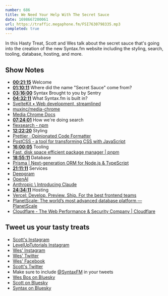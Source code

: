 ```yaml
---
number: 686
title: We Need Your Help With The Secret Sauce
date: 1698667200061
url: https://traffic.megaphone.fm/FSI7630798335.mp3
completed: true
---
```


In this Hasty Treat, Scott and Wes talk about the secret sauce that's going into the creation of the new Syntax.fm website including the styling, search, tooling, database, hosting, and more.

## Show Notes

- **[00:21:15](#t=00:21:15)** Welcome
- **[01:10:11](#t=01:10:11)** Where did the name "Secret Sauce" come from?
- **[03:16:00](#t=03:16:00)** Syntax Brought to you by Sentry
- **[04:32:11](#t=04:32:11)** What Syntax.fm is built in?
- [SvelteKit • Web development, streamlined](https://kit.svelte.dev/)
- [muxinc/media-chrome](https://github.com/muxinc/media-chrome)
- [Media Chrome Docs](https://www.media-chrome.org/)
- **[07:24:01](#t=07:24:01)** How we're doing search
- [flexsearch - npm](https://www.npmjs.com/package/flexsearch)
- **[12:22:20](#t=12:22:20)** Styling
- [Prettier · Opinionated Code Formatter](https://prettier.io/)
- [PostCSS - a tool for transforming CSS with JavaScript](https://postcss.org/)
- **[16:00:05](#t=16:00:05)** Tooling
- [Fast, disk space efficient package manager | pnpm](https://pnpm.io/)
- **[18:55:11](#t=18:55:11)** Database
- [Prisma | Next-generation ORM for Node.js & TypeScript](https://www.prisma.io/)
- **[21:11:11](#t=21:11:11)** Services
- [Deepgram](https://deepgram.com/)
- [OpenAI](https://openai.com/)
- [Anthropic \ Introducing Claude](https://www.anthropic.com/index/introducing-claude)
- **[24:34:11](#t=24:34:11)** Hosting
- [Vercel: Develop. Preview. Ship. For the best frontend teams](https://vercel.com/)
- [PlanetScale: The world’s most advanced database platform — PlanetScale](https://planetscale.com/)
- [Cloudflare - The Web Performance & Security Company | Cloudflare](https://www.cloudflare.com/)

## Tweet us your tasty treats

- [Scott's Instagram](https://www.instagram.com/stolinski/)
- [LevelUpTutorials Instagram](https://www.instagram.com/LevelUpTutorials/)
- [Wes' Instagram](https://www.instagram.com/wesbos/)
- [Wes' Twitter](https://twitter.com/wesbos)
- [Wes' Facebook](https://www.facebook.com/wesbos.developer)
- [Scott's Twitter](https://twitter.com/stolinski)
- Make sure to include [@SyntaxFM](https://twitter.com/SyntaxFM) in your tweets
- [Wes Bos on Bluesky](https://bsky.app/profile/wesbos.com)
- [Scott on Bluesky](https://bsky.app/profile/tolin.ski)
- [Syntax on Bluesky](https://bsky.app/profile/syntax.fm)
